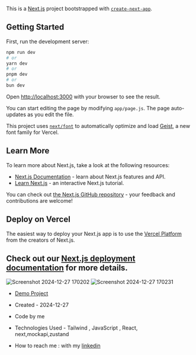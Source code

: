 This is a [Next.js](https://nextjs.org) project bootstrapped with [`create-next-app`](https://github.com/vercel/next.js/tree/canary/packages/create-next-app).

## Getting Started

First, run the development server:

```bash
npm run dev
# or
yarn dev
# or
pnpm dev
# or
bun dev
```

Open [http://localhost:3000](http://localhost:3000) with your browser to see the result.

You can start editing the page by modifying `app/page.js`. The page auto-updates as you edit the file.

This project uses [`next/font`](https://nextjs.org/docs/app/building-your-application/optimizing/fonts) to automatically optimize and load [Geist](https://vercel.com/font), a new font family for Vercel.

## Learn More

To learn more about Next.js, take a look at the following resources:

- [Next.js Documentation](https://nextjs.org/docs) - learn about Next.js features and API.
- [Learn Next.js](https://nextjs.org/learn) - an interactive Next.js tutorial.

You can check out [the Next.js GitHub repository](https://github.com/vercel/next.js) - your feedback and contributions are welcome!

## Deploy on Vercel

The easiest way to deploy your Next.js app is to use the [Vercel Platform](https://vercel.com/new?utm_medium=default-template&filter=next.js&utm_source=create-next-app&utm_campaign=create-next-app-readme) from the creators of Next.js.

Check out our [Next.js deployment documentation](https://nextjs.org/docs/app/building-your-application/deploying) for more details.
 --------------------------------------------------------------------------
 ![Screenshot 2024-12-27 170202](https://github.com/user-attachments/assets/9a8bc611-0620-4153-89fa-7a15ae306b2a)
 ![Screenshot 2024-12-27 170231](https://github.com/user-attachments/assets/58589af7-b0da-4803-b67c-4c064550cc52)
- [Demo Project](https://coffee-shop-puce.vercel.app/)

- Created - 2024-12-27 
- Code by me
- Technologies Used - Tailwind , JavaScript , React, next,mockapi,zustand
- How to reach me : with my [linkedin](https://www.linkedin.com/in/zahra-karami-7643ba231/)
